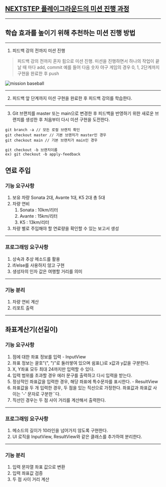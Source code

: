 ## [NEXTSTEP 플레이그라운드의 미션 진행 과정](https://github.com/next-step/nextstep-docs/blob/master/playground/README.md)

---
## 학습 효과를 높이기 위해 추천하는 미션 진행 방법

---
1. 피드백 강의 전까지 미션 진행 
> 피드백 강의 전까지 혼자 힘으로 미션 진행. 미션을 진행하면서 하나의 작업이 끝날 때 마다 add, commit
> 예를 들어 다음 숫자 야구 게임의 경우 0, 1, 2단계까지 구현을 완료한 후 push

![mission baseball](https://raw.githubusercontent.com/next-step/nextstep-docs/master/playground/images/mission_baseball.png)

---
2. 피드백 앞 단계까지 미션 구현을 완료한 후 피드백 강의를 학습한다.

---
3. Git 브랜치를 master 또는 main으로 변경한 후 피드백을 반영하기 위한 새로운 브랜치를 생성한 후 처음부터 다시 미션 구현을 도전한다.

```
git branch -a // 모든 로컬 브랜치 확인
git checkout master // 기본 브랜치가 master인 경우
git checkout main // 기본 브랜치가 main인 경우

git checkout -b 브랜치이름
ex) git checkout -b apply-feedback
```
## 연료 주입
### 기능 요구사항
1. 보유 차량 Sonata 2대, Avante 1대, K5 2대 총 5대
2. 차량 연비
    1. Sonata : 10km/리터
    2. Avante : 15km/리터
    3. K5 : 13km/리터
3. 차량 별로 주입해야 할 연료량을 확인할 수 있는 보고서 생성
---
### 프로그래밍 요구사항
1. 상속과 추상 메소드를 활용
2. if/else를 사용하지 않고 구현
3. 생성자의 인자 값은 여행할 거리를 의미
---
### 기능 분리
1. 차량 연비 계산
2. 리포트 출력
---
## 좌표계산기(선길이)
### 기능 요구사항
1. 점에 대한 좌표 정보를 입력 - InputView
2. 좌표 정보는 괄호"(", ")"로 둘러쌓여 있으며 쉼표(,)로 x값과 y값을 구분한다.
3. X, Y좌표 모두 최대 24까지만 입력할 수 있다.
4. 입력 범위를 초과할 경우 에러 문구를 출력하고 다시 입력을 받는다.
5. 정상적인 좌표값을 입력한 경우, 해당 좌표에 특수문자를 표시한다. - ResultView
6. 좌표값을 두 개 입력한 경우, 두 점을 있는 직선으로 가정한다. 좌표값과 좌표값 사이는 '-' 문자로 구분한``다.
7. 직선인 경우는 두 점 사이 거리를 계산해서 출력한다.
---
### 프로그래밍 요구사항
1. 메소드의 길이가 10라인을 넘어가지 않도록 구현한다.
2. UI 로직을 InputView, ResultView와 같은 클래스를 추가하여 분리한다.
---
### 기능 분리
1. 입력 문자열 좌표 값으로 변환
2. 입력 좌표값 검증
3. 두 점 사이 거리 계산